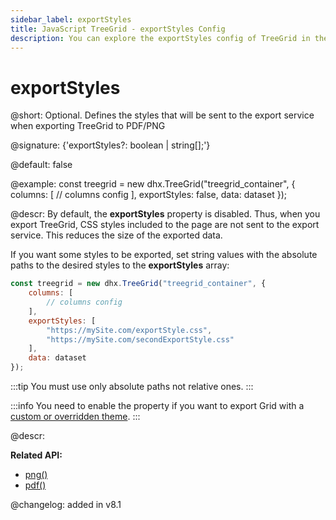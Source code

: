 ```yaml
---
sidebar_label: exportStyles
title: JavaScript TreeGrid - exportStyles Config 
description: You can explore the exportStyles config of TreeGrid in the documentation of the DHTMLX JavaScript UI library. Browse developer guides and API reference, try out code examples and live demos, and download a free 30-day evaluation version of DHTMLX Suite.
---
```


# exportStyles

@short: Optional. Defines the styles that will be sent to the export service when exporting TreeGrid to PDF/PNG

@signature: {'exportStyles?: boolean | string[];'}

@default: false

@example:
const treegrid = new dhx.TreeGrid("treegrid_container", {
    columns: [
        // columns config
    ],
    exportStyles: false,
    data: dataset
});

@descr:
By default, the **exportStyles** property is disabled. Thus, when you export TreeGrid, CSS styles included to the page are not sent to the export service. This reduces the size of the exported data. 

If you want some styles to be exported, set string values with the absolute paths to the desired styles to the **exportStyles** array:

~~~js
const treegrid = new dhx.TreeGrid("treegrid_container", {
    columns: [
        // columns config
    ],
    exportStyles: [
        "https://mySite.com/exportStyle.css",
        "https://mySite.com/secondExportStyle.css"
    ],
    data: dataset
});
~~~

:::tip
You must use only absolute paths not relative ones.
:::

:::info
You need to enable the property if you want to export Grid with a [custom or overridden theme](themes.md).
:::

@descr:

**Related API:**
- [png()](treegrid/api/export/treegrid_png_method.md)
- [pdf()](treegrid/api/export/treegrid_pdf_method.md)

@changelog: added in v8.1
